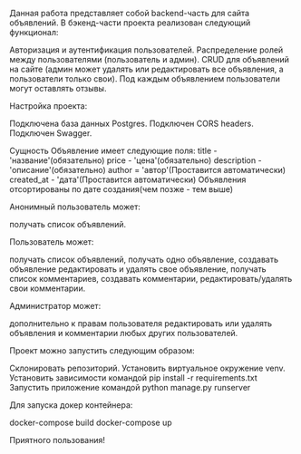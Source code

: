 Данная работа представляет собой backend-часть для сайта объявлений. В бэкенд-части проекта реализован следующий функционал:

Авторизация и аутентификация пользователей.
Распределение ролей между пользователями (пользователь и админ).
CRUD для объявлений на сайте (админ может удалять или редактировать все объявления, а пользователи только свои).
Под каждым объявлением пользователи могут оставлять отзывы.


Настройка проекта:

Подключена база данных Postgres.
Подключен CORS headers.
Подключен Swagger.


Сущность Объявление имеет следующие поля:
title - 'название'(обязательно)
price - 'цена'(обязательно)
description - 'описание'(обязательно)
author = 'автор'(Проставится автоматически)
created_at - 'дата'(Проставится автоматически)
Объявления отсортированы по дате создания(чем позже - тем выше)
    

Анонимный пользователь может:

получать список объявлений.


Пользователь может:

получать список объявлений,
получать одно объявление,
создавать объявление
редактировать и удалять свое объявление,
получать список комментариев,
создавать комментарии,
редактировать/удалять свои комментарии.


Администратор может:

дополнительно к правам пользователя редактировать или удалять объявления и комментарии любых других пользователей.

Проект можно запустить следующим образом:

Склонировать репозиторий.
Установить виртуальное окружение venv.
Установить зависимости командой pip install -r requirements.txt
Запустить приложение командой python manage.py runserver


Для запуска докер контейнера:

docker-compose build 
docker-compose up


Приятного пользования!